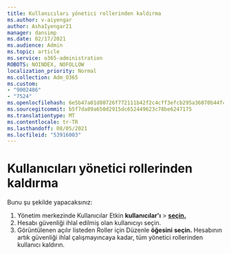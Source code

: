 ```yaml
---
title: Kullanıcıları yönetici rollerinden kaldırma
ms.author: v-aiyengar
author: AshaIyengar21
manager: dansimp
ms.date: 02/17/2021
ms.audience: Admin
ms.topic: article
ms.service: o365-administration
ROBOTS: NOINDEX, NOFOLLOW
localization_priority: Normal
ms.collection: Adm_O365
ms.custom:
- "9002486"
- "7524"
ms.openlocfilehash: 6e5b47a01d80726f772111b42f2c4cff3efcb295a36070b44fcb6901800e71fb
ms.sourcegitcommit: b5f7da89a650d2915dc652449623c78be6247175
ms.translationtype: MT
ms.contentlocale: tr-TR
ms.lasthandoff: 08/05/2021
ms.locfileid: "53916003"
---
```

# <a name="remove-the-users-from-the-admin-roles"></a>Kullanıcıları yönetici rollerinden kaldırma

Bunu şu şekilde yapacaksınız:

1. Yönetim merkezinde Kullanıcılar Etkin **kullanıcılar'ı**  >  [**seçin.**](https://go.microsoft.com/fwlink/p/?linkid=834822)
1. Hesabı güvenliği ihlal edilmiş olan kullanıcıyı seçin.
1. Görüntülenen açılır listeden Roller için Düzenle **öğesini** **seçin.** Hesabının artık güvenliği ihlal çalışmayıncaya kadar, tüm yönetici rollerinden kullanıcı kaldırın.

